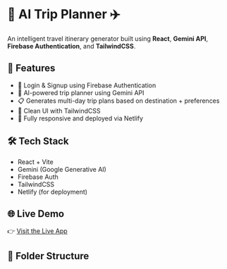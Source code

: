 # 🧠 AI Trip Planner ✈️

An intelligent travel itinerary generator built using **React**, **Gemini API**, **Firebase Authentication**, and **TailwindCSS**.

## 🌟 Features

- 🔐 Login & Signup using Firebase Authentication
- 🤖 AI-powered trip planner using Gemini API
- 📋 Generates multi-day trip plans based on destination + preferences
- 🎯 Clean UI with TailwindCSS
- 🚀 Fully responsive and deployed via Netlify

## 🛠️ Tech Stack

- React + Vite
- Gemini (Google Generative AI)
- Firebase Auth
- TailwindCSS
- Netlify (for deployment)

## 🌐 Live Demo

👉 [Visit the Live App](https://plan-my-trip-ai.netlify.app)

## 📂 Folder Structure

